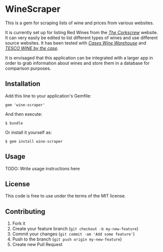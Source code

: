 # WineScraper

This is a gem for scraping lists of wine and prices from various websites.

It is currently set up for listing Red Wines from the [*The Corkscrew*](http://www.thecorkscrew.ie/red-wine.html?limit=all) website. It can very easily be edited to list different types of wines and use different source websites.  It has been tested with [*Cases Wine Warehouse*](http://www.cases.ie/) and [*TESCO WINE by the case*](http://www.tesco.com/wine/).

It is envisaged that this application can be integrated with a larger app in order to grab information about wines and store them in a database for comparison purposes.

## Installation

Add this line to your application's Gemfile:

    gem 'wine-scraper'

And then execute:

    $ bundle

Or install it yourself as:

    $ gem install wine-scraper

## Usage

TODO: Write usage instructions here

## License

This code is free to use under the terms of the MIT license.

## Contributing

1. Fork it
2. Create your feature branch (`git checkout -b my-new-feature`)
3. Commit your changes (`git commit -am 'Add some feature'`)
4. Push to the branch (`git push origin my-new-feature`)
5. Create new Pull Request